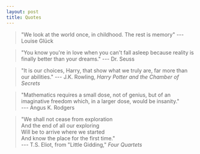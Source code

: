 ```yaml
---
layout: post
title: Quotes
---
```


> "We look at the world once, in childhood. The rest is memory" --- Louise Glück

> "You know you're in love when you can't fall asleep because reality is finally better than your dreams." --- Dr. Seuss

> "It is our choices, Harry, that show what we truly are, far more than our abilities." --- J.K. Rowling, <i>Harry Potter and the Chamber of Secrets</i>

> "Mathematics requires a small dose, not of genius, but of an imaginative freedom which, in a larger dose, would be insanity." <br> --- Angus K. Rodgers

> "We shall not cease from exploration <br>
And the end of all our exploring <br>
Will be to arrive where we started <br>
And know the place for the first time." <br>
--- T.S. Eliot, from "Little Gidding," <i>Four Quartets</i>



